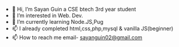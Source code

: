 - 👋 Hi, I’m Sayan Guin a CSE btech 3rd year student
- 👀 I’m interested in Web. Dev.
- 🌱 I’m currently learning Node.JS,Pug
- 📫 I already completed html,css,php,mysql & vanilla JS(beginner)
- 📫 How to reach me email- sayanguin02@gmail.com

<!---
Sayan7044/Sayan7044 is a ✨ special ✨ repository because its `README.md` (this file) appears on your GitHub profile.
You can click the Preview link to take a look at your changes.
--->
